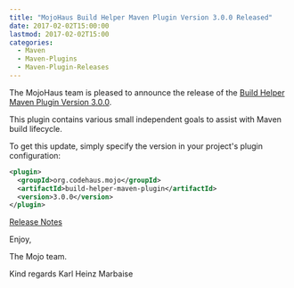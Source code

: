 ```yaml
---
title: "MojoHaus Build Helper Maven Plugin Version 3.0.0 Released"
date: 2017-02-02T15:00:00
lastmod: 2017-02-02T15:00
categories:
  - Maven
  - Maven-Plugins
  - Maven-Plugin-Releases
---
```

The MojoHaus team is pleased to announce the release of the 
[Build Helper Maven Plugin Version 3.0.0](https://www.mojohaus.org/build-helper-maven-plugin/).

This plugin contains various small independent goals to assist with Maven
build lifecycle.

To get this update, simply specify the version in your project's plugin
configuration:

```xml
<plugin>
  <groupId>org.codehaus.mojo</groupId>
  <artifactId>build-helper-maven-plugin</artifactId>
  <version>3.0.0</version>
</plugin>
```
<!-- more -->

[Release Notes](https://github.com/mojohaus/build-helper-maven-plugin/milestone/3?closed=1)

Enjoy,

The Mojo team.

Kind regards
Karl Heinz Marbaise
